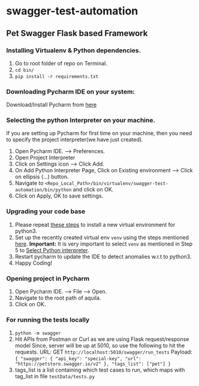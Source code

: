 # swagger-test-automation

## Pet Swagger Flask based Framework

### Installing Virtualenv & Python dependencies.
1. Go to root folder of repo on Terminal.
2. `cd bin/`
3. `pip install -r requirements.txt`

### Downloading Pycharm IDE on your system:
Download/Install Pycharm from [here](https://www.jetbrains.com/pycharm/download/download-thanks.html?platform=mac&code=PCC)

### Selecting the python Interpreter on your machine.
If you are setting up Pycharm for first time on your machine, then you need to specify the project interpreter(we have just created).
1. Open Pycharm IDE. --> Preferences.
2. Open Project Interpreter
3. Click on Settings icon --> Click Add.
4. On Add Python Interpreter Page, Click on Existing environment --> Click on ellipsis (...) button.
5. Navigate to `<Repo_Local_Path>/bin/virtualenv/swagger-test-automation/bin/python` and click on OK.
6. Click on Apply, OK to save settings.

### Upgrading your code base
1. Please repeat [these steps](#installing-virtualenv--python-dependencies) to install a new virtual environment for python3.
2. Set up the recently created virtual env `venv` using the steps mentioned [here](#selecting-the-python-interpreter-on-your-machine).
**Important:** It is very important to select `venv` as mentioned in Step 5 to [Select Python interpreter](#selecting-the-python-interpreter-on-your-machine).
3. Restart pycharm to update the IDE to detect anomalies w.r.t to python3.
4. Happy Coding!

### Opening project in Pycharm
1. Open Pycharm IDE. --> File --> Open.
2. Navigate to the root path of aquila.
3. Click on OK.

### For running the tests locally
1. `python -m swagger`
2.  Hit APIs from Postman or Curl as we are using Flask request/response model
    Since, server will be up at 5010, so use the following to hit the requests.
    URL: GET `http://localhost:5010/swagger/run_tests`
    Payload: `{
    "swagger": {
        "api_key": "special-key",
        "url": "https://petstore.swagger.io/v2"
    },
    "tags_list": ["pet"]
}`
3. tags_list is a list containing which test cases to run, which maps with tag_list in file `testData/tests.py`

